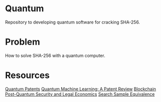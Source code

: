 # Quantum
Repository to developing quantum software for cracking SHA-256.

# Problem
How to solve SHA-256 with a quantum computer.

# Resources
[Quantum Patents](https://papers.ssrn.com/sol3/papers.cfm?abstract_id=3554925)
[Quantum Machine Learning: A Patent Review](https://papers.ssrn.com/sol3/papers.cfm?abstract_id=3626534)
[Blockchain Post-Quantum Security and Legal Economics](https://papers.ssrn.com/sol3/papers.cfm?abstract_id=3444695)
[Search Sample Equivalence](https://arxiv.org/abs/1009.5104)
